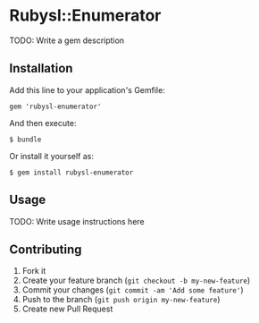 # Rubysl::Enumerator

TODO: Write a gem description

## Installation

Add this line to your application's Gemfile:

    gem 'rubysl-enumerator'

And then execute:

    $ bundle

Or install it yourself as:

    $ gem install rubysl-enumerator

## Usage

TODO: Write usage instructions here

## Contributing

1. Fork it
2. Create your feature branch (`git checkout -b my-new-feature`)
3. Commit your changes (`git commit -am 'Add some feature'`)
4. Push to the branch (`git push origin my-new-feature`)
5. Create new Pull Request
